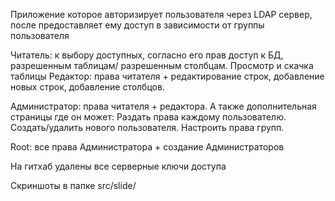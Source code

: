Приложение которое авторизирует пользователя через LDAP сервер,
после предоставляет ему доступ в зависимости от группы пользователя

Читатель: к выбору доступных, согласно его прав доступ к БД, разрешенным таблицам/ разрешенным столбцам. Просмотр и скачка таблицы
Редактор: права читателя + редактирование строк, добавление новых строк, добавление столбцов.

Администратор: права читателя + редактора. 
А также дополнительная страницы где он может:
Раздать права каждому пользователю.
Создать/удалить нового пользователя.
Настроить права групп.

Root: все права Администратора + создание Администраторов


На гитхаб удалены все серверные ключи доступа

Скриншоты в папке src/slide/